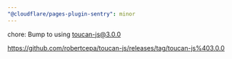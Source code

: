 ```yaml
---
"@cloudflare/pages-plugin-sentry": minor
---
```


chore: Bump to using toucan-js@3.0.0

https://github.com/robertcepa/toucan-js/releases/tag/toucan-js%403.0.0
